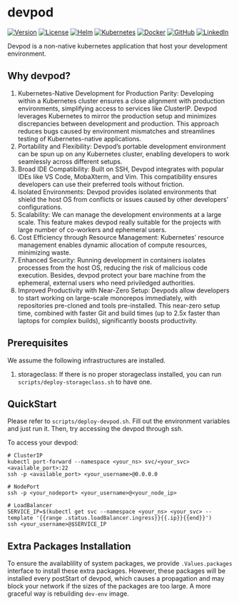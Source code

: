 # devpod

[![Version](https://img.shields.io/badge/Version-1.0.0-blue)](#)
[![License](https://img.shields.io/badge/License-Apache_2.0-blue)](#)
[![Helm](https://img.shields.io/badge/Helm-0F1689?logo=helm&logoColor=fff)](#)
[![Kubernetes](https://img.shields.io/badge/Kubernetes-326CE5?logo=kubernetes&logoColor=fff)](#)
[![Docker](https://img.shields.io/badge/Docker-2496ED?logo=docker&logoColor=fff)](#)
[![GitHub](https://img.shields.io/badge/GitHub-%23121011.svg?logo=github&logoColor=white)](https://github.com/tcfwbper?tab=repositories)
[![LinkedIn](https://custom-icon-badges.demolab.com/badge/LinkedIn-0A66C2?logo=linkedin-white&logoColor=fff)](https://www.linkedin.com/in/tsung-han-chang-31748b318/)

Devpod is a non-native kubernetes application that host your development environment.

## Why devpod?
1. Kubernetes-Native Development for Production Parity: Developing within a Kubernetes cluster ensures a close alignment with production environments, simplifying access to services like ClusterIP. Devpod leverages Kubernetes to mirror the production setup and minimizes discrepancies between development and production. This approach reduces bugs caused by environment mismatches and streamlines testing of Kubernetes-native applications.
2. Portability and Flexibility: Devpod’s portable development environment can be spun up on any Kubernetes cluster, enabling developers to work seamlessly across different setups.
3. Broad IDE Compatibility: Built on SSH, Devpod integrates with popular IDEs like VS Code, MobaXterm, and Vim. This compatibility ensures developers can use their preferred tools without friction.
4. Isolated Environments: Devpod provides isolated environments that shield the host OS from conflicts or issues caused by other developers’ configurations.
5. Scalability: We can manage the development environments at a large scale. This feature makes devpod really suitable for the projects with large number of co-workers and ephemeral users.
6. Cost Efficiency through Resource Management: Kubernetes’ resource management enables dynamic allocation of compute resources, minimizing waste. 
7. Enhanced Security: Running development in containers isolates processes from the host OS, reducing the risk of malicious code execution. Besides, devpod protect your bare machine from the ephemeral, external users who need priviledged authorities.
8. Improved Productivity with Near-Zero Setup: Devpods allow developers to start working on large-scale monorepos immediately, with repositories pre-cloned and tools pre-installed. This near-zero setup time, combined with faster Git and build times (up to 2.5x faster than laptops for complex builds), significantly boosts productivity.

## Prerequisites
We assume the following infrastructures are installed.
1. storageclass: If there is no proper storageclass installed, you can run `scripts/deploy-storageclass.sh` to have one.

## QuickStart
Please refer to `scripts/deploy-devpod.sh`. Fill out the environment variables and just run it. Then, try accessing the devpod through ssh.

To access your devpod:
```
# ClusterIP
kubectl port-forward --namespace <your_ns> svc/<your_svc> <available_port>:22
ssh -p <available_port> <your_username>@0.0.0.0

# NodePort
ssh -p <your_nodeport> <your_username>@<your_node_ip>

# LoadBalancer
SERVICE_IP=$(kubectl get svc --namespace <your_ns> <your_svc> --template '{{range .status.loadBalancer.ingress}}{{.ip}}{{end}}')
ssh <your_username>@$SERVICE_IP
```

## Extra Packages Installation
To ensure the availablility of system packages, we provide `.Values.packages` interface to install these extra packages. However, these packages will be installed every postStart of devpod, which causes a propagation and may block your network if the sizes of the packages are too large. A more graceful way is rebuilding `dev-env` image.
